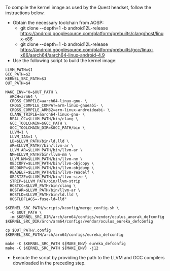 To compile the kernel image as used by the Quest headset, follow the
instructions below.

* Obtain the necessary toolchain from AOSP:
  * git clone --depth=1 -b android12L-release https://android.googlesource.com/platform/prebuilts/clang/host/linux-x86
  * git clone --depth=1 -b android12L-release https://android.googlesource.com/platform/prebuilts/gcc/linux-x86/aarch64/aarch64-linux-android-4.9
* Use the following script to build the kernel image:
```
LLVM_PATH=$1
GCC_PATH=$2
KERNEL_SRC_PATH=$3
OUT_PATH=$4

MAKE_ENV="O=$OUT_PATH \
  ARCH=arm64 \
  CROSS_COMPILE=aarch64-linux-gnu- \
  CROSS_COMPILE_COMPAT=arm-linux-gnueabi- \
  CROSS_COMPILE_ARM32=arm-linux-androideabi- \
  CLANG_TRIPLE=aarch64-linux-gnu- \
  REAL_CC=$LLVM_PATH/bin/clang \
  GCC_TOOLCHAIN=$GCC_PATH \
  GCC_TOOLCHAIN_DIR=$GCC_PATH/bin \
  LLVM=1 \
  LLVM_IAS=1 \
  LD=$LLVM_PATH/bin/ld.lld \
  AR=$LLVM_PATH//bin/llvm-ar \
  LLVM_AR=$LLVM_PATH/bin/llvm-ar \
  NM=$LLVM_PATH/bin/llvm-nm \
  LLVM_NM=$LLVM_PATH/bin/llvm-nm \
  OBJCOPY=$LLVM_PATH/bin/llvm-objcopy \
  OBJDUMP=$LLVM_PATH/bin/llvm-objdump \
  READELF=$LLVM_PATH/bin/llvm-readelf \
  OBJSIZE=$LLVM_PATH/bin/llvm-size \
  STRIP=$LLVM_PATH/bin/llvm-strip
  HOSTCC=$LLVM_PATH/bin/clang \
  HOSTAR=$LLVM_PATH/bin/llvm-ar \
  HOSTLD=$LLVM_PATH/bin/ld.lld \
  HOSTLDFLAGS=-fuse-ld=lld"

$KERNEL_SRC_PATH/scripts/kconfig/merge_config.sh \
  -O $OUT_PATH \
  -m $KERNEL_SRC_DIR/arch/arm64/configs/vendor/oculus_anorak_defconfig $KERNEL_SRC_DIR/arch/arm64/configs/vendor/oculus_eureka_defconfig

cp $OUT_PATH/.config $KERNEL_SRC_PATH/arch/arm64/configs/eureka_defconfig

make -C $KERNEL_SRC_PATH ${MAKE_ENV} eureka_defconfig
make -C $KERNEL_SRC_PATH ${MAKE_ENV} -j12
```
* Execute the script by providing the path to the LLVM and GCC compilers
  downloaded in the preceding step.
